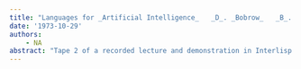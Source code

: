 ```yaml
---
title: "Languages for _Artificial Intelligence_   _D_. _Bobrow_   _B_. _Raphael Tape_ 2 of 2"
date: '1973-10-29'
authors: 
    - NA
abstract: "Tape 2 of a recorded lecture and demonstration in Interlisp."
---
```


